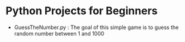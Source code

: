 # Python Projects for Beginners

- GuessTheNumber.py : The goal of this simple game is to guess the random number between 1 and 1000
